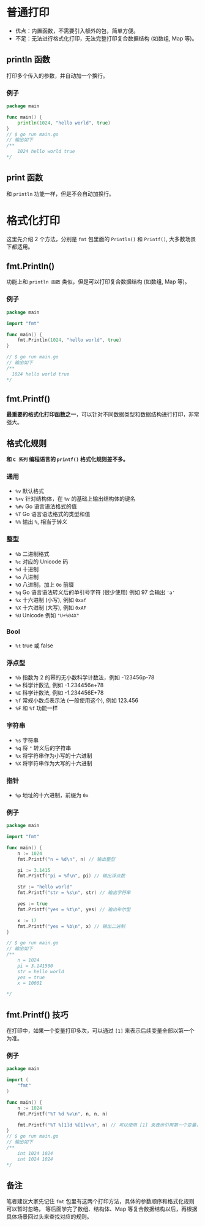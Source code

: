 # 普通打印
* 优点：内置函数，不需要引入额外的包，简单方便。
* 不足：无法进行格式化打印，无法完整打印复合数据结构 (如数组, Map 等)。

## println 函数
打印多个传入的参数，并自动加一个换行。

### 例子
```go
package main

func main() {
	println(1024, "hello world", true)
}
// $ go run main.go
// 输出如下 
/**
    1024 hello world true
*/
```

## print 函数
和 `println` 功能一样，但是不会自动加换行。

# 格式化打印
这里先介绍 2 个方法，分别是 `fmt` 包里面的 `Println()` 和 `Printf()`, 大多数场景下都适用。

## fmt.Println()
功能上和 `println 函数` 类似，但是可以打印复合数据结构 (如数组, Map 等)。

### 例子
```go
package main

import "fmt"

func main() {
	fmt.Println(1024, "hello world", true)
}

// $ go run main.go
// 输出如下 
/**
  1024 hello world true
*/
```

## fmt.Printf()
**最重要的格式化打印函数之一**，可以针对不同数据类型和数据结构进行打印，非常强大。

## 格式化规则
**和 `C 系列` 编程语言的 `printf()` 格式化规则差不多。**

### 通用
* `%v`   默认格式
* `%+v`  针对结构体，在 `%v` 的基础上输出结构体的键名
* `%#v`  Go 语言语法格式的值
* `%T`   Go 语言语法格式的类型和值
* `%%`   输出 `%`, 相当于转义

### 整型
* `%b`	 二进制格式 
* `%c`	 对应的 Unicode 码 
* `%d`	 十进制 
* `%o`	 八进制 
* `%O`	 八进制，加上 `0o` 前缀 
* `%q`	 Go 语言语法转义后的单引号字符 (很少使用) 例如 97 会输出 `'a'` 
* `%x`	 十六进制 (小写), 例如 `0xaf` 
* `%X`	 十六进制 (大写), 例如 `0xAF` 
* `%U`	 Unicode 例如 `"U+%04X"`

### Bool
* `%t`   true 或 false

### 浮点型
* `%b`	 指数为 2 的幂的无小数科学计数法，例如 -123456p-78 
* `%e`	 科学计数法, 例如 -1.234456e+78 
* `%E`	 科学计数法, 例如 -1.234456E+78 
* `%f`	 常规小数点表示法 (一般使用这个), 例如 123.456 
* `%F`	 和 `%f` 功能一样

### 字符串
* `%s`	 字符串
* `%q`	 将 `"` 转义后的字符串
* `%x`	 将字符串作为小写的十六进制
* `%X`	 将字符串作为大写的十六进制

### 指针
* `%p`	 地址的十六进制，前缀为 `0x`

### 例子
```go
package main

import "fmt"

func main() {
	n := 1024
	fmt.Printf("n = %d\n", n) // 输出整型

	pi := 3.1415
	fmt.Printf("pi = %f\n", pi) // 输出浮点数

	str := "hello world"
	fmt.Printf("str = %s\n", str) // 输出字符串

	yes := true
	fmt.Printf("yes = %t\n", yes) // 输出布尔型

	x := 17
	fmt.Printf("yes = %b\n", x) // 输出二进制
}

// $ go run main.go
// 输出如下
/**
    n = 1024
    pi = 3.141500
    str = hello world
    yes = true
    x = 10001

*/
```

## fmt.Printf() 技巧
在打印中，如果一个变量打印多次，可以通过 `[1]` 来表示后续变量全部以第一个为准。

### 例子
```go
package main

import (
	"fmt"
)

func main() {
	n := 1024
	fmt.Printf("%T %d %v\n", n, n, n)

	fmt.Printf("%T %[1]d %[1]v\n", n) // 可以使用 [1] 来表示引用第一个变量，这样只需要一个变量就可以了
}
// $ go run main.go
// 输出如下
/**
    int 1024 1024
    int 1024 1024
*/
```

## 备注
笔者建议大家先记住 `fmt` 包里有这两个打印方法，具体的参数顺序和格式化规则可以暂时忽略， 
等后面学完了数组、结构体、Map 等复合数据结构以后，再根据具体场景回过头来查找对应的规则。

